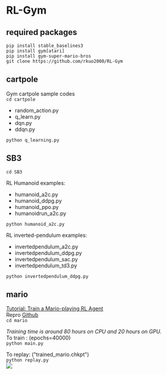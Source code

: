 # RL-Gym

## required packages
`pip install stable_baselines3`<br>
`pip install gym[atari]`<br>
`pip install gym-super-mario-bros`<br>
`git clone https://github.com/rkuo2000/RL-Gym`<br>

## cartpole 
Gym cartpole sample codes<br>
`cd cartpole`<br>

* random_action.py
* q_learn.py
* dqn.py
* ddqn.py

`python q_learning.py`<br>

## SB3
`cd SB3`<br>

RL Humanoid examples:
* humanoid_a2c.py
* humanoid_ddpg.py
* humanoid_ppo.py
* humanoidrun_a2c.py

`python humanoid_a2c.py`

RL inverted-pendulum examples:
* invertedpendulum_a2c.py
* invertedpendulum_ddpg.py
* invertedpendulum_sac.py
* invertedpendulum_td3.py

`python invertedpendulum_ddpg.py`

## mario
[Tutorial: Train a Mario-playing RL Agent](https://pytorch.org/tutorials/intermediate/mario_rl_tutorial.html)<br>
Repro [Github](https://github.com/yuansongFeng/MadMario/)<br>
`cd mario`<br>

*Training time is around 80 hours on CPU and 20 hours on GPU.*<br>
To train : (epochs=40000)<br>
`python main.py`<br>

To replay: ("trained_mario.chkpt")<br>
`python replay.py`<br>
![](https://pytorch.org/tutorials/_images/mario.gif)
